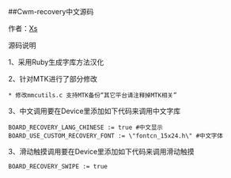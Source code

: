 ##Cwm-recovery中文源码

作者：[Xs](http://www.weibo.com/acexs)

源码说明

1、采用Ruby生成字库方法汉化

2、针对MTK进行了部分修改
```
* 修改mmcutils.c 支持MTK备份“其它平台请注释掉MTK相关”

```

3、中文调用要在Device里添加如下代码来调用中文字库
```
BOARD_RECOVERY_LANG_CHINESE := true #中文显示
BOARD_USE_CUSTOM_RECOVERY_FONT := \"fontcn_15x24.h\" #中文字体
```

3、滑动触摸调用要在Device里添加如下代码来调用滑动触摸
```
BOARD_RECOVERY_SWIPE := true
```
